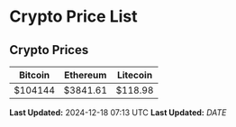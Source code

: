 # Crypto Price List

## Crypto Prices
| Bitcoin | Ethereum | Litecoin |
| ------- | -------- | -------- |
| $104144 | $3841.61 | $118.98 |
**Last Updated:** 2024-12-18 07:13 UTC
**Last Updated:** $DATE$
